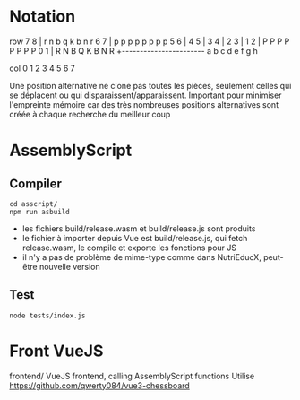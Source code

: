 
# Notation

row
 7   8 | r  n  b  q  k  b  n  r
 6   7 | p  p  p  p  p  p  p  p
 5   6 |
 4   5 |
 3   4 |
 2   3 |
 1   2 | P  P  P  P  P  P  P  P
 0   1 | R  N  B  Q  K  B  N  R
       +-----------------------
         a  b  c  d  e  f  g  h
         
col      0  1  2  3  4  5  6  7

Une position alternative ne clone pas toutes les pièces, seulement celles qui se déplacent ou qui disparaissent/apparaissent.
Important pour minimiser l'empreinte mémoire car des très nombreuses positions alternatives sont créée à chaque recherche du meilleur coup


# AssemblyScript

## Compiler
```
cd asscript/
npm run asbuild
```
- les fichiers build/release.wasm  et build/release.js sont produits
- le fichier à importer depuis Vue est build/release.js, qui fetch release.wasm, le compile et exporte les fonctions pour JS
- il n'y a pas de problème de mime-type comme dans NutriEducX, peut-être nouvelle version

## Test
```
node tests/index.js
```


# Front VueJS

frontend/
VueJS frontend, calling AssemblyScript functions
Utilise https://github.com/qwerty084/vue3-chessboard
